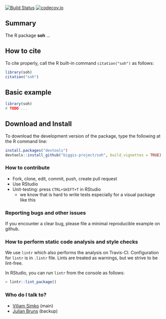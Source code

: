 [![Build Status](https://travis-ci.org/biggis-project/soh.svg)](https://travis-ci.org/biggis-project/soh)
[![codecov.io](https://codecov.io/github/biggis-project/soh/coverage.svg?branch=master)](https://codecov.io/github/biggis-project/soh?branch=master)


## Summary
The R package **soh** ...

## How to cite
To cite properly, call the R built-in command `citation("soh")` as follows:
```r
library(soh)
citation("soh")
```

## Basic example
```r
library(soh)
# TODO ...
```

## Download and Install
To download the development version of the package, type the following at the R command line:
```r
install.packages("devtools")
devtools::install_github("biggis-project/soh", build_vignettes = TRUE)
```

### How to contribute
- Fork, clone, edit, commit, push, create pull request
- Use RStudio
- Unit-testing: press `CTRL+SHIFT+T` in RStudio
  - we know that is hard to write tests especially for a visual package like this

### Reporting bugs and other issues
If you encounter a clear bug, please file a minimal reproducible example on github.

### How to perform static code analysis and style checks
We use `lintr` which also performs the analysis on Travis-CI.
Configuration for `lintr` is in `.lintr` file.
Lints are treated as warnings, but we strive to be lint-free.

In RStudio, you can run `lintr` from the console as follows:
```r
> lintr::lint_package()
```

### Who do I talk to? ###
- [Viliam Simko](https://github.com/vsimko) (main)
- [Julian Bruns](https://github.com/JulianBruns) (backup)
